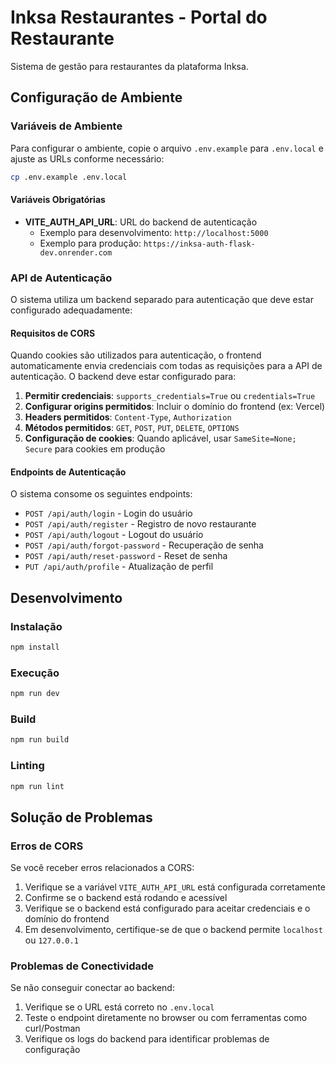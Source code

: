 # Inksa Restaurantes - Portal do Restaurante

Sistema de gestão para restaurantes da plataforma Inksa.

## Configuração de Ambiente

### Variáveis de Ambiente

Para configurar o ambiente, copie o arquivo `.env.example` para `.env.local` e ajuste as URLs conforme necessário:

```bash
cp .env.example .env.local
```

#### Variáveis Obrigatórias

- **VITE_AUTH_API_URL**: URL do backend de autenticação
  - Exemplo para desenvolvimento: `http://localhost:5000`
  - Exemplo para produção: `https://inksa-auth-flask-dev.onrender.com`

### API de Autenticação

O sistema utiliza um backend separado para autenticação que deve estar configurado adequadamente:

#### Requisitos de CORS

Quando cookies são utilizados para autenticação, o frontend automaticamente envia credenciais com todas as requisições para a API de autenticação. O backend deve estar configurado para:

1. **Permitir credenciais**: `supports_credentials=True` ou `credentials=True`
2. **Configurar origins permitidos**: Incluir o domínio do frontend (ex: Vercel)
3. **Headers permitidos**: `Content-Type`, `Authorization`
4. **Métodos permitidos**: `GET`, `POST`, `PUT`, `DELETE`, `OPTIONS`
5. **Configuração de cookies**: Quando aplicável, usar `SameSite=None; Secure` para cookies em produção

#### Endpoints de Autenticação

O sistema consome os seguintes endpoints:
- `POST /api/auth/login` - Login do usuário
- `POST /api/auth/register` - Registro de novo restaurante
- `POST /api/auth/logout` - Logout do usuário
- `POST /api/auth/forgot-password` - Recuperação de senha
- `POST /api/auth/reset-password` - Reset de senha
- `PUT /api/auth/profile` - Atualização de perfil

## Desenvolvimento

### Instalação

```bash
npm install
```

### Execução

```bash
npm run dev
```

### Build

```bash
npm run build
```

### Linting

```bash
npm run lint
```

## Solução de Problemas

### Erros de CORS

Se você receber erros relacionados a CORS:

1. Verifique se a variável `VITE_AUTH_API_URL` está configurada corretamente
2. Confirme se o backend está rodando e acessível
3. Verifique se o backend está configurado para aceitar credenciais e o domínio do frontend
4. Em desenvolvimento, certifique-se de que o backend permite `localhost` ou `127.0.0.1`

### Problemas de Conectividade

Se não conseguir conectar ao backend:

1. Verifique se o URL está correto no `.env.local`
2. Teste o endpoint diretamente no browser ou com ferramentas como curl/Postman
3. Verifique os logs do backend para identificar problemas de configuração